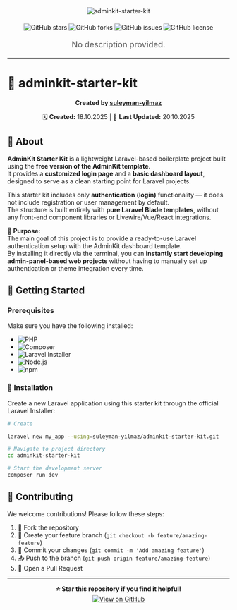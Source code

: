 <div align="center">
  <img src="https://readme-typing-svg.herokuapp.com?font=Fira+Code&weight=600&size=50&duration=4000&pause=1000&color=FFFFFF&background=000000&center=true&vCenter=true&width=800&height=100&lines=ADMINKIT-STARTER-KIT" alt="adminkit-starter-kit" />
  
  <div style="margin: 20px 0;">
    <img src="https://img.shields.io/github/stars/suleyman-yilmaz/adminkit-starter-kit?style=for-the-badge&logo=github&logoColor=white&color=black&labelColor=black" alt="GitHub stars"/>
    <img src="https://img.shields.io/github/forks/suleyman-yilmaz/adminkit-starter-kit?style=for-the-badge&logo=github&logoColor=white&color=black&labelColor=black" alt="GitHub forks"/>
    <img src="https://img.shields.io/github/issues/suleyman-yilmaz/adminkit-starter-kit?style=for-the-badge&logo=github&logoColor=white&color=black&labelColor=black" alt="GitHub issues"/>
    <img src="https://img.shields.io/github/license/suleyman-yilmaz/adminkit-starter-kit?style=for-the-badge&logo=github&logoColor=white&color=black&labelColor=black" alt="GitHub license"/>
  </div>
  
  <p style="font-size: 18px; color: #666; font-weight: 500; margin: 20px 0;">
    No description provided.
  </p>
</div>

---


# 🚀 adminkit-starter-kit

<div align="center">
  
  **Created by [suleyman-yilmaz](https://github.com/suleyman-yilmaz)**
  
  🗓️ **Created:** 18.10.2025 | 🔄 **Last Updated:** 20.10.2025
  
</div>

## 📖 About

**AdminKit Starter Kit** is a lightweight Laravel-based boilerplate project built using the **free version of the AdminKit template**.  
It provides a **customized login page** and a **basic dashboard layout**, designed to serve as a clean starting point for Laravel projects.

This starter kit includes only **authentication (login)** functionality — it does not include registration or user management by default.  
The structure is built entirely with **pure Laravel Blade templates**, without any front-end component libraries or Livewire/Vue/React integrations.

🧱 **Purpose:**  
The main goal of this project is to provide a ready-to-use Laravel authentication setup with the AdminKit dashboard template.  
By installing it directly via the terminal, you can **instantly start developing admin-panel-based web projects** without having to manually set up authentication or theme integration every time.


## 🎯 Getting Started

### Prerequisites

Make sure you have the following installed:

- ![PHP](https://img.shields.io/badge/PHP-^8.2-blue?style=for-the-badge&logo=php&logoColor=white)  
- ![Composer](https://img.shields.io/badge/Composer-^2.8-blueviolet?style=for-the-badge&logo=composer&logoColor=white)  
- ![Laravel Installer](https://img.shields.io/badge/Laravel%20Installer-^5.17-red?style=for-the-badge&logo=laravel&logoColor=white)  
- ![Node.js](https://img.shields.io/badge/Node.js-^22.0.0-43853D?style=for-the-badge&logo=node.js&logoColor=white)  
- ![npm](https://img.shields.io/badge/npm-^10.0.0-CB3837?style=for-the-badge&logo=npm&logoColor=white)

### 🔧 Installation
Create a new Laravel application using this starter kit through the official Laravel Installer:
```bash
# Create

laravel new my_app --using=suleyman-yilmaz/adminkit-starter-kit.git

# Navigate to project directory
cd adminkit-starter-kit

# Start the development server
composer run dev
```

## 🤝 Contributing

We welcome contributions! Please follow these steps:

1. 🍴 Fork the repository
2. 🌿 Create your feature branch (`git checkout -b feature/amazing-feature`)
3. 💾 Commit your changes (`git commit -m 'Add amazing feature'`)
4. 📤 Push to the branch (`git push origin feature/amazing-feature`)
5. 🔁 Open a Pull Request

---

<div align="center">
  <strong>⭐ Star this repository if you find it helpful!</strong>
  
  <br/>
  
  <a href="https://github.com/suleyman-yilmaz/adminkit-starter-kit">
    <img src="https://img.shields.io/badge/View%20on-GitHub-black?style=for-the-badge&logo=github" alt="View on GitHub"/>
  </a>
</div>
